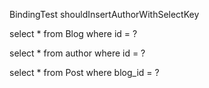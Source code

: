 BindingTest   shouldInsertAuthorWithSelectKey


select * from Blog where id = ?

select * from author where id = ?

select * from Post where blog_id = ?

